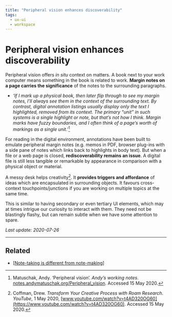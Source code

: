 ```yaml
---
title: "Peripheral vision enhances discoverability"
tags:
  - ux-ui
  - workspace
---
```


# Peripheral vision enhances discoverability

Peripheral vision offers _in situ_ context on matters. A book next to your work computer means something in the book is related to work. **Margin notes on a page carries the significance** of the notes to the surrounding paragraphs.

- *‘If I mark up a physical book, then later flip through to see my margin notes, I’ll always see them in the context of the surrounding text. By contrast, digital annotation listings usually display only the text I highlighted, removed from its context. The primary “unit” in such systems is a single highlight or note, but that’s not how I think. Margin marks have fuzzy boundaries, and I often think of a page’s worth of markings as a single unit.’*[^1]

For reading in the digital environment, annotations have been built to emulate peripheral margin notes (e.g. memos in PDF, browser plug-ins with a side pane of notes which links back to highlights in body text). But when a file or a web page is closed, **rediscoverability remains an issue**. A digital file is still less tangible or remarkable by appearance in comparison with a physical object or material.

A messy desk helps creativity[^2]. It **provides triggers and affordance** of ideas which are encapsulated in surrounding objects. It favours cross-context touchpoints/junctions if you are working on multiple topics at the same time.

This is similar to having secondary or even tertiary UI elements, which may at times intrigue our curiosity to interact with them. They need not be blastingly flashy, but can remain subtle when we have some attention to spare.

*Last update: 2020-07-26*

* * *

## Related

- [[Note-taking is different from note-making]]

[^1]: Matuschak, Andy. ‘Peripheral vision’. _Andyʼs working notes_. [notes.andymatuschak.org/Peripheral_vision](https://notes.andymatuschak.org/Peripheral_vision). Accessed 15 May 2020.
[^2]: Coffman, Drew. _Transform Your Creative Process with Roam Research_. _YouTube_, 1 May 2020, [www.youtube.com/watch?v=t4AD320OG60](https://www.youtube.com/watch?v=t4AD320OG60). Accessed 15 May 2020.

[//begin]: # "Autogenerated link references for markdown compatibility"
[Note-taking is different from note-making]: note-taking-is-different-from-note-making "Note-taking is different from note-making"
[//end]: # "Autogenerated link references"